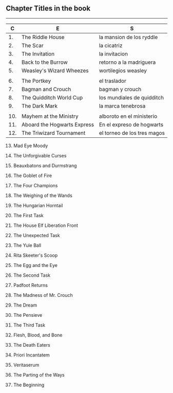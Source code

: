 
## Chapter Titles in the book

---

|C| E | S |
|-| - | - |
|1. | The Riddle House | la mansion de los ryddle |
|2. | The Scar | la cicatriz |
|3. | The Invitation | la invitacion |
|4. | Back to the Burrow | retorno a la madriguera |
|5. | Weasley's Wizard Wheezes | wortilegios weasley |
| | | |
|6. | The Portkey | el traslador |
|7. | Bagman and Crouch | bagman y crouch |
|8. | The Quidditch World Cup | los mundiales de quidditch |
|9. | The Dark Mark | la marca tenebrosa |
| | | |
|10.| Mayhem at the Ministry | alboroto en el ministerio |
|11.| Aboard the Hogwarts Express | En el expreso de hogwarts |
|12.| The Triwizard Tournament | el torneo de los tres magos |
13. Mad Eye Moody
14. The Unforgivable Curses

15. Beauxbatons and Durmstrang
16. The Goblet of Fire
17. The Four Champions
18. The Weighing of the Wands
19. The Hungarian Horntail

20. The First Task
21. The House Elf Liberation Front
22. The Unexpected Task
23. The Yule Ball
24. Rita Skeeter's Scoop

25. The Egg and the Eye
26. The Second Task
27. Padfoot Returns
28. The Madness of Mr. Crouch
29. The Dream

30. The Pensieve
31. The Third Task
32. Flesh, Blood, and Bone
33. The Death Eaters
34. Priori Incantatem

35. Veritaserum
36. The Parting of the Ways
37. The Beginning
